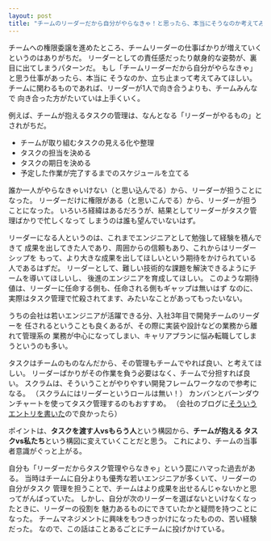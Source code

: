 ```yaml
---
layout: post
title: "チームのリーダーだから自分がやらなきゃ！と思ったら、本当にそうなのか考えてみてほしい。"
---
```


チームへの権限委譲を進めたところ、チームリーダーの仕事ばかりが増えていく
というのはありがちだ。
リーダーとしての責任感だったり献身的な姿勢が、裏目に出てしまうパターンだ。
もし「チームリーダーだから自分がやらなきゃ」と思う仕事があったら、本当に
そうなのか、立ち止まって考えてみてほしい。
チームに関わるものであれば、リーダーが1人で向き合うよりも、チームみんなで
向き合った方がたいていは上手くいく。

例えば、チームが抱えるタスクの管理は、なんとなる「リーダーがやるもの」と
されがちだ。

* チームが取り組むタスクの見える化や整理
* タスクの担当を決める
* タスクの期日を決める
* 予定した作業が完了するまでのスケジュールを立てる

誰か一人がやらなきゃいけない（と思い込んでる）から、リーダーが担うことになった。
リーダーだけに権限がある（と思いこんでる）から、リーダーが担うことになった。
いろいろ経緯はあるだろうが、結果としてリーダーがタスク管理ばかりで忙しくなって
しまうのは誰も望んでいないはず。

リーダーになる人というのは、これまでエンジニアとして勉強して経験を積んできて
成果を出してきた人であり、周囲からの信頼もあり、これからはリーダーシップを
もって、より大きな成果を出してほしいという期待をかけられている人であるはずだ。
リーダーとして、難しい技術的な課題を解決できるようにチームを導いてほしいし、
後進のエンジニアを育成してほしい。
このような期待値は、リーダーに任命する側も、任命される側もギャップは無いはず
なのに、実際はタスク管理で忙殺されてます、みたいなことがあってもったいない。

うちの会社は若いエンジニアが活躍できる分、入社3年目で開発チームのリーダーを
任されるということも良くあるが、その際に実装や設計などの業務から離れて管理系の
業務が中心になってしまい、キャリアプランに悩み転職してしまうというのも多い。

タスクはチームのものなんだから、その管理もチームでやれば良い、と考えてほしい。
リーダーばかりがその作業を負う必要はなく、チームで分担すれば良い。
スクラムは、そういうことがやりやすい開発フレームワークなので参考になる。
（スクラムにはリーダーというロールは無い！）
カンバンとバーンダウンチャートを使ってタスク管理するのもおすすめ。
（会社のブログに[そういうエントリを書いた](https://tech-blog.optim.co.jp/entry/2021/04/05/100000)ので良かったら）

ポイントは、**タスクを渡す人vsもらう人**という構図から、**チームが抱える
タスクvs私たち**という構図に変えていくことだと思う。
これにより、チームの当事者意識がぐっと上がる。

自分も「リーダーだからタスク管理やらなきゃ」という罠にハマった過去がある。
当時はチームに自分よりも優秀な若いエンジニアが多くいて、リーダーの自分がタスク
管理を担うことで、チームはより成果を出せるんじゃないかと思ってがんばっていた。
しかし、自分が次のリーダーを選ばないといけなくなったときに、リーダーの役割を
魅力あるものにできていたかと疑問を持つことになった。
チームマネジメントに興味をもつきっかけになったものの、苦い経験だった。
なので、この話はことあるごとにチームに投げかけている。